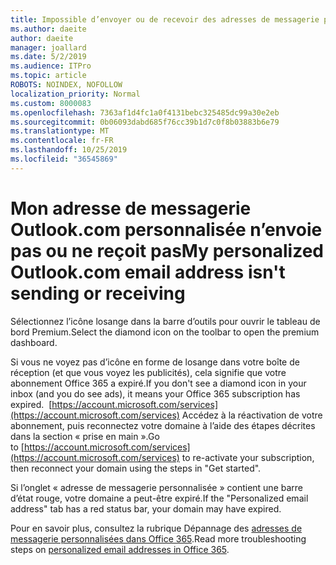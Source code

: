 ```yaml
---
title: Impossible d’envoyer ou de recevoir des adresses de messagerie personnalisées Outlook.com
ms.author: daeite
author: daeite
manager: joallard
ms.date: 5/2/2019
ms.audience: ITPro
ms.topic: article
ROBOTS: NOINDEX, NOFOLLOW
localization_priority: Normal
ms.custom: 8000083
ms.openlocfilehash: 7363af1d4fc1a0f4131bebc325485dc99a30e2eb
ms.sourcegitcommit: 0b06093dabd685f76cc39b1d7c0f8b03883b6e79
ms.translationtype: MT
ms.contentlocale: fr-FR
ms.lasthandoff: 10/25/2019
ms.locfileid: "36545869"
---
```

# <a name="my-personalized-outlookcom-email-address-isnt-sending-or-receiving"></a><span data-ttu-id="9cac3-102">Mon adresse de messagerie Outlook.com personnalisée n’envoie pas ou ne reçoit pas</span><span class="sxs-lookup"><span data-stu-id="9cac3-102">My personalized Outlook.com email address isn't sending or receiving</span></span>

<span data-ttu-id="9cac3-103">Sélectionnez l’icône losange dans la barre d’outils pour ouvrir le tableau de bord Premium.</span><span class="sxs-lookup"><span data-stu-id="9cac3-103">Select the diamond icon on the toolbar to open the premium dashboard.</span></span>

<span data-ttu-id="9cac3-104">Si vous ne voyez pas d’icône en forme de losange dans votre boîte de réception (et que vous voyez les publicités), cela signifie que votre abonnement Office 365 a expiré.</span><span class="sxs-lookup"><span data-stu-id="9cac3-104">If you don't see a diamond icon in your inbox (and you do see ads), it means your Office 365 subscription has expired.</span></span> <span data-ttu-id="9cac3-105"> [https://account.microsoft.com/services](https://account.microsoft.com/services) Accédez à la réactivation de votre abonnement, puis reconnectez votre domaine à l’aide des étapes décrites dans la section « prise en main ».</span><span class="sxs-lookup"><span data-stu-id="9cac3-105">Go to [https://account.microsoft.com/services](https://account.microsoft.com/services) to re-activate your subscription, then reconnect your domain using the steps in "Get started".</span></span>

<span data-ttu-id="9cac3-106">Si l’onglet « adresse de messagerie personnalisée » contient une barre d’état rouge, votre domaine a peut-être expiré.</span><span class="sxs-lookup"><span data-stu-id="9cac3-106">If the "Personalized email address" tab has a red status bar, your domain may have expired.</span></span>

<span data-ttu-id="9cac3-107">Pour en savoir plus, consultez la rubrique Dépannage des [adresses de messagerie personnalisées dans Office 365](https://support.office.com/article/75416a58-b225-4c02-8c07-8979403b427b?wt.mc_id=Office_Outlook_com_Alchemy).</span><span class="sxs-lookup"><span data-stu-id="9cac3-107">Read more troubleshooting steps on [personalized email addresses in Office 365](https://support.office.com/article/75416a58-b225-4c02-8c07-8979403b427b?wt.mc_id=Office_Outlook_com_Alchemy).</span></span>